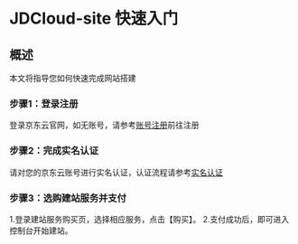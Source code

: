 # JDCloud-site 快速入门
## 概述
本文将指导您如何快速完成网站搭建
### 步骤1：登录注册
登录京东云官网，如无账号，请参考[账号注册](https://docs.jdcloud.com/cn/jdcloudapp/register)前往注册
### 步骤2：完成实名认证
请对您的京东云账号进行实名认证，认证流程请参考[实名认证](https://docs.jdcloud.com/cn/real-name-verification/introduction)
### 步骤3：选购建站服务并支付
1.登录建站服务购买页，选择相应服务，点击【购买】。
2.支付成功后，即可进入控制台开始建站。
